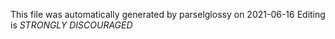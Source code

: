 This file was automatically generated by parselglossy on 2021-06-16
Editing is *STRONGLY DISCOURAGED*
